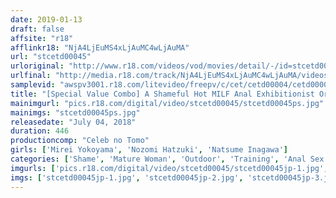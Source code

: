 ```yaml
---
date: 2019-01-13
draft: false
affsite: "r18"
afflinkr18: "NjA4LjEuMS4xLjAuMC4wLjAuMA"
url: "stcetd00045"
urloriginal: "http://www.r18.com/videos/vod/movies/detail/-/id=stcetd00045"
urlfinal: "http://media.r18.com/track/NjA4LjEuMS4xLjAuMC4wLjAuMA/videos/vod/movies/detail/-/id=stcetd00045"
samplevid: "awspv3001.r18.com/litevideo/freepv/c/cet/cetd00004/cetd00004_dmb_w.mp4"
title: "[Special Value Combo] A Shameful Hot MILF Anal Exhibitionist Orgasmic Anal Fisting A Shamefully Exhibitionist Light Skinned S&M Celebrity Mirei Yokoyama Nozomi Hazuki Natsume Inagawa"
mainimgurl: "pics.r18.com/digital/video/stcetd00045/stcetd00045ps.jpg"
mainimgs: "stcetd00045ps.jpg"
releasedate: "July 04, 2018"
duration: 446
productioncomp: "Celeb no Tomo"
girls: ['Mirei Yokoyama', 'Nozomi Hatzuki', 'Natsume Inagawa']
categories: ['Shame', 'Mature Woman', 'Outdoor', 'Training', 'Anal Sex', 'Set Items']
imgurls: ['pics.r18.com/digital/video/stcetd00045/stcetd00045jp-1.jpg', 'pics.r18.com/digital/video/stcetd00045/stcetd00045jp-2.jpg', 'pics.r18.com/digital/video/stcetd00045/stcetd00045jp-3.jpg', 'pics.r18.com/digital/video/stcetd00045/stcetd00045jp-4.jpg', 'pics.r18.com/digital/video/stcetd00045/stcetd00045jp-5.jpg', 'pics.r18.com/digital/video/stcetd00045/stcetd00045jp-6.jpg', 'pics.r18.com/digital/video/stcetd00045/stcetd00045jp-7.jpg', 'pics.r18.com/digital/video/stcetd00045/stcetd00045jp-8.jpg', 'pics.r18.com/digital/video/stcetd00045/stcetd00045jp-9.jpg', 'pics.r18.com/digital/video/stcetd00045/stcetd00045jp-10.jpg', 'pics.r18.com/digital/video/stcetd00045/stcetd00045jp-11.jpg', 'pics.r18.com/digital/video/stcetd00045/stcetd00045jp-12.jpg', 'pics.r18.com/digital/video/stcetd00045/stcetd00045jp-13.jpg', 'pics.r18.com/digital/video/stcetd00045/stcetd00045jp-14.jpg', 'pics.r18.com/digital/video/stcetd00045/stcetd00045jp-15.jpg', 'pics.r18.com/digital/video/stcetd00045/stcetd00045jp-16.jpg', 'pics.r18.com/digital/video/stcetd00045/stcetd00045jp-17.jpg', 'pics.r18.com/digital/video/stcetd00045/stcetd00045jp-18.jpg', 'pics.r18.com/digital/video/stcetd00045/stcetd00045jp-19.jpg', 'pics.r18.com/digital/video/stcetd00045/stcetd00045jp-20.jpg']
imgs: ['stcetd00045jp-1.jpg', 'stcetd00045jp-2.jpg', 'stcetd00045jp-3.jpg', 'stcetd00045jp-4.jpg', 'stcetd00045jp-5.jpg', 'stcetd00045jp-6.jpg', 'stcetd00045jp-7.jpg', 'stcetd00045jp-8.jpg', 'stcetd00045jp-9.jpg', 'stcetd00045jp-10.jpg', 'stcetd00045jp-11.jpg', 'stcetd00045jp-12.jpg', 'stcetd00045jp-13.jpg', 'stcetd00045jp-14.jpg', 'stcetd00045jp-15.jpg', 'stcetd00045jp-16.jpg', 'stcetd00045jp-17.jpg', 'stcetd00045jp-18.jpg', 'stcetd00045jp-19.jpg', 'stcetd00045jp-20.jpg']
---
```


